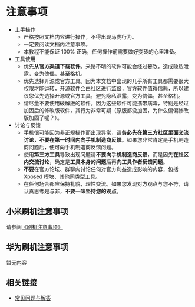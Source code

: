 # 注意事项

* 上手操作
  * 严格按照文档内容进行操作，不得出现马虎行为。
  * 一定要阅读文档内注意事项。
  * 本教程不能保证 100% 正确，任何操作前需要做好变砖的心里准备。
* 工具使用
  * 优先**从官方渠道下载软件**。来路不明的软件可能会经过篡改，造成隐私泄露，变为傀儡，甚至格机。
  * 优先选择开源或官方工具。因为本文档中出现的几乎所有工具都需要很大权限才能运转，开源软件会由社区进行监督，官方软件值得信赖，所以建议您优先选择开源或官方工具，避免隐私泄露，变为傀儡，甚至格机。
  * 请尽量不要使用破解版的软件。因为这些软件可能携带病毒，特别是经过加固后的修改版软件，其行为非常可疑（原版都没加固，为什么偏偏修改版加固了呢？）。
* 讨论与反馈
  * 手机很可能因为非正规操作而出现异常，请**务必先在第三方社区里面交流讨论，不要在第一时间内向手机制造商反馈**。如果您非常肯定是手机制造商问题后，便可向手机制造商反馈问题。
  * 使用**第三方工具**导致出现问题请**不要向手机制造商反馈**，而是因先**在社区内交流讨论**，确定是**工具本身的问题**后再**向工具作者反馈问题**。
  * **不要**在官方论坛、群聊内讨论任何对官方利益造成影响的内容，包括 Xposed 模块、其他同类型工具。
  * 在任何场合都应保持礼貌，理性交流。如果您发现对方观点与您不符，请认真思考是与非，**不要一味坚持您的观点**。

## 小米刷机注意事项

请参阅[《刷机注意事项》](https://web.vip.miui.com/page/info/mio/mio/detail?postId=32681233)

## 华为刷机注意事项

暂无内容

## 相关链接

* [常见问题与解答](/faq/index.md)
